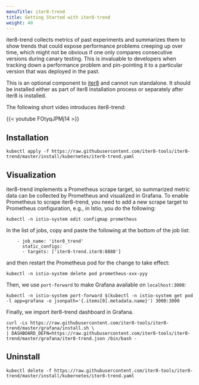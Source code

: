 ```yaml
---
menuTitle: iter8-trend
title: Getting Started with iter8-trend
weight: 40
---
```


iter8-trend collects metrics of past experiments and summarizes them to show
trends that could expose performance problems creeping up over time, which might
not be obvious if one only compares consecutive versions during canary testing.
This is invaluable to developers when tracking down a performance problem and
pin-pointing it to a particular version that was deployed in the past.

This is an optional component to [iter8](http://github.com/iter8-tools) and
cannot run standalone. It should be installed either as part of iter8
installation process or separately after iter8 is installed.

The following short video introduces iter8-trend:

{{< youtube FOtyqJPMj14 >}}

## Installation
```
kubectl apply -f https://raw.githubusercontent.com/iter8-tools/iter8-trend/master/install/kubernetes/iter8-trend.yaml
```

## Visualization
iter8-trend implements a Prometheus scrape target, so summarized metric data can
be collected by Prometheus and visualized in Grafana. To enable Prometheus to
scrape iter8-trend, you need to add a new scrape target to Prometheus
configuration, e.g., in Istio, you do the following:
```
kubectl -n istio-system edit configmap prometheus
```

In the list of jobs, copy and paste the following at the bottom of the job list:

```
    - job_name: 'iter8_trend'
      static_configs:
      - targets: ['iter8-trend.iter8:8888']
```

and then restart the Prometheus pod for the change to take effect:

```
kubectl -n istio-system delete pod prometheus-xxx-yyy
```

Then, we use `port-forward` to make Grafana available on `localhost:3000`:
```
kubectl -n istio-system port-forward $(kubectl -n istio-system get pod -l app=grafana -o jsonpath='{.items[0].metadata.name}') 3000:3000
```

Finally, we import iter8-trend dashboard in Grafana.
```
curl -Ls https://raw.githubusercontent.com/iter8-tools/iter8-trend/master/grafana/install.sh \
| DASHBOARD_DEFN=https://raw.githubusercontent.com/iter8-tools/iter8-trend/master/grafana/iter8-trend.json /bin/bash -
```

## Uninstall
```
kubectl delete -f https://raw.githubusercontent.com/iter8-tools/iter8-trend/master/install/kubernetes/iter8-trend.yaml
```

